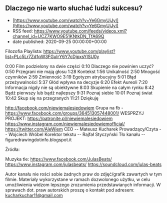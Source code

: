 ## Dlaczego nie warto słuchać ludzi sukcesu?
 - [https://www.youtube.com/watch?v=Ye6GmyUjJyI](https://www.youtube.com/watch?v=Ye6GmyUjJyI)
 - RSS feed: https://www.youtube.com/feeds/videos.xml?channel_id=UCZ7KWO9E51KNtkDN_TfA69Q
 - date published: 2020-09-25 00:00:00+00:00

Filozofia Playlista: https://www.youtube.com/playlist?list=PLc5Lr7Zd1qW3FGuIrY6Y7cDjpxsYISU0y

0:00 Film podzielony na dwie części
0:10 Dlaczego nie powinien uczyć?
0:50 Przegrani nie mają głosu
1:28 Kontekst
1:56 Unikalność
2:50 Mnogość czynników
2:59 Zmienność
3:19 Egotyzm atrybucyjny
5:01 Błąd przeżywalności
5:37 Głód wpływa na decyzje
6:20 Efekt Aureoli
7:20 Informacja nigdy nie są obiektywne
8:03 Skupienie na całym rynku
8:42 Bądź pierwszy lub bądź najlepszy
9:31 Poznaj siebie
10:01 Poznaj świat
10:42 Skup się na przegranych 
11:21 Dziękuję

http://facebook.com/niewiemalesiedowiem
Grupa na fb - https://www.facebook.com/groups/364513057448001/
WESPRZYJ PROJEKT: https://patronite.pl/niewiemalesiedowiem
https://www.instagram.com/niewiemalesiedowiemofficial/
https://twitter.com/AleWiem
CEO -- Mateusz Kucharek
Prowadzący/Czyta -- Wojciech Wróbel
Korektor tekstu -- Rajfał Styczyński
Tło kanału -- figuredrawingdotinfo.blogspot.it

Źródła: 

Muzyka tle:
https://www.facebook.com/JulasBeats/
https://www.instagram.com/julasbeats/
https://soundcloud.com/julas-beats

Autor kanału nie rości sobie żadnych praw do zdjęć/grafik zawartych w tym filmie. Materiały wykorzystane w ramach dozwolonego użytku, w celu umożliwienia widzom lepszego zrozumienia przedstawianych informacji. W sprawach dot. praw autorskich proszę o kontakt pod adresem:  kucharkuchar11@gmail.com

